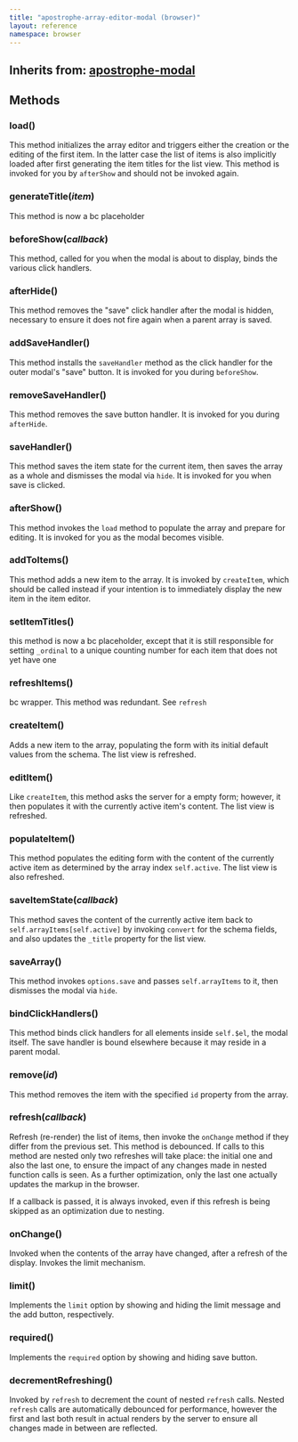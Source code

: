 ```yaml
---
title: "apostrophe-array-editor-modal (browser)"
layout: reference
namespace: browser
---
```

## Inherits from: [apostrophe-modal](../apostrophe-modal/browser-apostrophe-modal.html)

## Methods
### load()
This method initializes the array editor and triggers either the creation
or the editing of the first item. In the latter case the list of items
is also implicitly loaded after first generating the item titles for the
list view. This method is invoked for you by `afterShow` and should not be
invoked again.
### generateTitle(*item*)
This method is now a bc placeholder
### beforeShow(*callback*)
This method, called for you when the modal is about to display,
binds the various click handlers.
### afterHide()
This method removes the "save" click handler after the modal is hidden,
necessary to ensure it does not fire again when a parent array is saved.
### addSaveHandler()
This method installs the `saveHandler` method as the click handler for
the outer modal's "save" button. It is invoked for you during `beforeShow`.
### removeSaveHandler()
This method removes the save button handler. It is invoked for you
during `afterHide`.
### saveHandler()
This method saves the item state for the current item, then saves the
array as a whole and dismisses the modal via `hide`. It is invoked for
you when save is clicked.
### afterShow()
This method invokes the `load` method to populate the array and
prepare for editing. It is invoked for you as the modal becomes visible.
### addToItems()
This method adds a new item to the array. It is invoked
by `createItem`, which should be called instead if your intention
is to immediately display the new item in the item editor.
### setItemTitles()
this method is now a bc placeholder, except that it
is still responsible for setting `_ordinal` to a unique
counting number for each item that does not yet have one
### refreshItems()
bc wrapper. This method was redundant. See `refresh`
### createItem()
Adds a new item to the array, populating the form with its
initial default values from the schema. The list view is refreshed.
### editItem()
Like `createItem`, this method  asks the server for a
empty form; however, it then populates it with the currently
active item's content. The list view is refreshed.
### populateItem()
This method populates the editing form with the content of the
currently active item as determined by the array index `self.active`.
The list view is also refreshed.
### saveItemState(*callback*)
This method saves the content of the currently active item
back to `self.arrayItems[self.active]` by invoking `convert` for
the schema fields, and also updates the `_title` property for the
list view.
### saveArray()
This method invokes `options.save` and passes `self.arrayItems` to it,
then dismisses the modal via `hide`.
### bindClickHandlers()
This method binds click handlers for all elements inside
`self.$el`, the modal itself. The save handler is bound elsewhere
because it may reside in a parent modal.
### remove(*id*)
This method removes the item with the specified `id` property from the
array.
### refresh(*callback*)
Refresh (re-render) the list of items, then invoke the `onChange` method
if they differ from the previous set. This method is debounced. If calls to
this method are nested only two refreshes will take place: the initial one
and also the last one, to ensure the impact of any changes made in nested
function calls is seen. As a further optimization, only the last one actually
updates the markup in the browser.

If a callback is passed, it is always invoked, even if this
refresh is being skipped as an optimization due to nesting.
### onChange()
Invoked when the contents of the array have changed, after
a refresh of the display. Invokes the limit mechanism.
### limit()
Implements the `limit` option by showing and hiding
the limit message and the add button, respectively.
### required()
Implements the `required` option by showing and hiding
save button.
### decrementRefreshing()
Invoked by `refresh` to decrement the count of nested
`refresh` calls. Nested `refresh` calls are automatically
debounced for performance, however the first and last both
result in actual renders by the server to ensure all
changes made in between are reflected.
